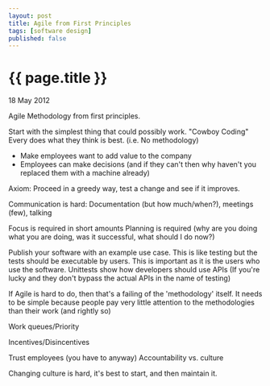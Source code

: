 ```yaml
---
layout: post
title: Agile from First Principles
tags: [software design]
published: false
---
```


{{ page.title }}
================
<p class="meta">18 May 2012</p>

Agile Methodology from first principles.

Start with the simplest thing that could possibly work.
"Cowboy Coding" Every does what they think is best.
(i.e. No methodology)

* Make employees want to add value to the company
* Employees can make decisions (and if they can't then why haven't you replaced them with a machine already)

Axiom: Proceed in a greedy way, test a change and see if it improves.

Communication is hard: 
Documentation (but how much/when?), meetings (few), talking

Focus is required in short amounts
Planning is required (why are you doing what you are doing, was it successful, what should I do now?)

Publish your software with an example use case. This is like testing but the tests should be executable by users. This is important as it is the users who use the software. Unittests show how developers should use APIs (If you're lucky and they don't bypass the actual APIs in the name of testing)


If Agile is hard to do, then that's a failing of the 'methodology' itself. 
It needs to be simple because people pay very little attention to the methodologies than their work (and rightly so)

Work queues/Priority

Incentives/Disincentives

Trust employees (you have to anyway)
Accountability vs. culture

Changing culture is hard, it's best to start, and then maintain it.
